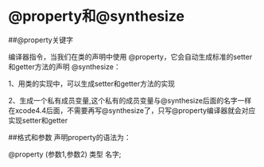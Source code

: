# @property和@synthesize

##@property关键字  

编译器指令，当我们在类的声明中使用 @property，它会自动生成标准的setter和getter方法的声明 
@synthesize：   

1、用类的实现中，可以生成setter和getter方法的实现   

2、生成一个私有成员变量,这个私有的成员变量与@synthesize后面的名字一样   
在xcode4.4后面，不需要再写@synthesize了，只写@property编译器就会对应实现setter和getter  

##格式和参数
声明property的语法为：  

@property (参数1,参数2) 类型 名字;  


